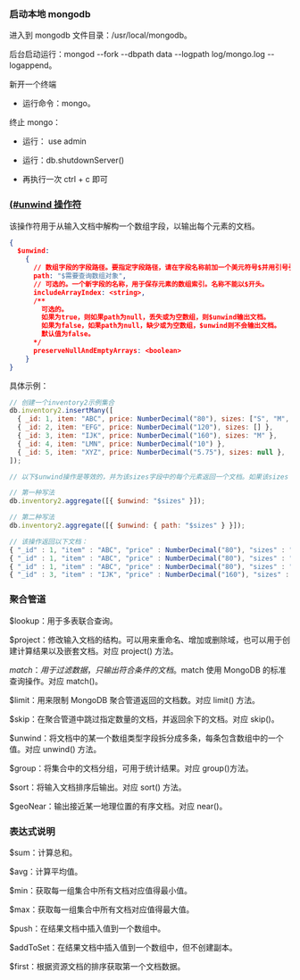 ### 启动本地 mongodb

进入到 mongodb 文件目录：/usr/local/mongodb。

后台启动运行：mongod --fork --dbpath data --logpath log/mongo.log --logappend。

新开一个终端

- 运行命令：mongo。

终止 mongo：

- 运行： use admin

- 运行：db.shutdownServer()

- 再执行一次 ctrl + c 即可

### [(#unwind 操作符](https://mongodb.net.cn/manual/reference/operator/aggregation/unwind/)

该操作符用于从输入文档中解构一个数组字段，以输出每个元素的文档。

```json
{
  $unwind:
    {
      // 数组字段的字段路径。要指定字段路径，请在字段名称前加一个美元符号$并用引号引起来。
      path: "$需要查询数组对象",
      // 可选的。一个新字段的名称，用于保存元素的数组索引。名称不能以$开头。
      includeArrayIndex: <string>,
      /**
        可选的。
        如果为true，则如果path为null，丢失或为空数组，则$unwind输出文档。
        如果为false，如果path为null，缺少或为空数组，$unwind则不会输出文档。
        默认值为false。
      */
      preserveNullAndEmptyArrays: <boolean>
    }
}
```

具体示例：

```js
// 创建一个inventory2示例集合
db.inventory2.insertMany([
  { _id: 1, item: "ABC", price: NumberDecimal("80"), sizes: ["S", "M", "L"] },
  { _id: 2, item: "EFG", price: NumberDecimal("120"), sizes: [] },
  { _id: 3, item: "IJK", price: NumberDecimal("160"), sizes: "M" },
  { _id: 4, item: "LMN", price: NumberDecimal("10") },
  { _id: 5, item: "XYZ", price: NumberDecimal("5.75"), sizes: null },
]);

// 以下$unwind操作是等效的，并为该sizes字段中的每个元素返回一个文档。如果该sizes 字段不能解析为数组但不丢失，为null或为空数组，$unwind则将非数组操作数视为单个元素数组。

// 第一种写法
db.inventory2.aggregate([{ $unwind: "$sizes" }]);

// 第二种写法
db.inventory2.aggregate([{ $unwind: { path: "$sizes" } }]);

// 该操作返回以下文档：
{ "_id" : 1, "item" : "ABC", "price" : NumberDecimal("80"), "sizes" : "S" }
{ "_id" : 1, "item" : "ABC", "price" : NumberDecimal("80"), "sizes" : "M" }
{ "_id" : 1, "item" : "ABC", "price" : NumberDecimal("80"), "sizes" : "L" }
{ "_id" : 3, "item" : "IJK", "price" : NumberDecimal("160"), "sizes" : "M" }
```

### 聚合管道

$lookup：用于多表联合查询。

$project：修改输入文档的结构。可以用来重命名、增加或删除域，也可以用于创建计算结果以及嵌套文档。对应 project() 方法。

$match：用于过滤数据，只输出符合条件的文档。$match 使用 MongoDB 的标准查询操作。对应 match()。

$limit：用来限制 MongoDB 聚合管道返回的文档数。对应 limit() 方法。

$skip：在聚合管道中跳过指定数量的文档，并返回余下的文档。对应 skip()。

$unwind：将文档中的某一个数组类型字段拆分成多条，每条包含数组中的一个值。对应 unwind() 方法。

$group：将集合中的文档分组，可用于统计结果。对应 group()方法。

$sort：将输入文档排序后输出。对应 sort() 方法。

$geoNear：输出接近某一地理位置的有序文档。对应 near()。

### 表达式说明

$sum：计算总和。

$avg：计算平均值。

$min：获取每一组集合中所有文档对应值得最小值。

$max：获取每一组集合中所有文档对应值得最大值。

$push：在结果文档中插入值到一个数组中。

$addToSet：在结果文档中插入值到一个数组中，但不创建副本。

$first：根据资源文档的排序获取第一个文档数据。
